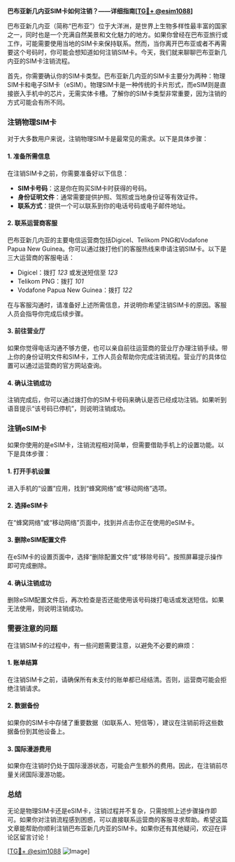 **巴布亚新几内亚SIM卡如何注销？——详细指南[[TG💪+ @esim1088](https://t.me/s/esim1088)]**

巴布亚新几内亚（简称“巴布亚”）位于大洋洲，是世界上生物多样性最丰富的国家之一，同时也是一个充满自然美景和文化魅力的地方。如果你曾经在巴布亚旅行或工作，可能需要使用当地的SIM卡来保持联系。然而，当你离开巴布亚或者不再需要这个号码时，你可能会想知道如何注销SIM卡。今天，我们就来聊聊巴布亚新几内亚的SIM卡注销流程。

首先，你需要确认你的SIM卡类型。巴布亚新几内亚的SIM卡主要分为两种：物理SIM卡和电子SIM卡（eSIM）。物理SIM卡是一种传统的卡片形式，而eSIM则是直接嵌入手机中的芯片，无需实体卡槽。了解你的SIM卡类型非常重要，因为注销的方式可能会有所不同。

### 注销物理SIM卡

对于大多数用户来说，注销物理SIM卡是最常见的需求。以下是具体步骤：

#### 1. **准备所需信息**
在注销SIM卡之前，你需要准备好以下信息：
- **SIM卡号码**：这是你在购买SIM卡时获得的号码。
- **身份证明文件**：通常需要提供护照、驾照或当地身份证等有效证件。
- **联系方式**：提供一个可以联系到你的电话号码或电子邮件地址。

#### 2. **联系运营商客服**
巴布亚新几内亚的主要电信运营商包括Digicel、Telikom PNG和Vodafone Papua New Guinea。你可以通过拨打他们的客服热线来申请注销SIM卡。以下是三大运营商的客服电话：
- Digicel：拨打 *123* 或发送短信至 *123*
- Telikom PNG：拨打 *101*
- Vodafone Papua New Guinea：拨打 *122*

在与客服沟通时，请准备好上述所需信息，并说明你希望注销SIM卡的原因。客服人员会指导你完成后续步骤。

#### 3. **前往营业厅**
如果你觉得电话沟通不够方便，也可以亲自前往运营商的营业厅办理注销手续。带上你的身份证明文件和SIM卡，工作人员会帮助你完成注销流程。营业厅的具体位置可以通过运营商的官方网站查询。

#### 4. **确认注销成功**
注销完成后，你可以通过拨打你的SIM卡号码来确认是否已经成功注销。如果听到语音提示“该号码已停机”，则说明注销成功。

### 注销eSIM卡

如果你使用的是eSIM卡，注销流程相对简单，但需要借助手机上的设置功能。以下是具体步骤：

#### 1. **打开手机设置**
进入手机的“设置”应用，找到“蜂窝网络”或“移动网络”选项。

#### 2. **选择eSIM卡**
在“蜂窝网络”或“移动网络”页面中，找到并点击你正在使用的eSIM卡。

#### 3. **删除eSIM配置文件**
在eSIM卡的设置页面中，选择“删除配置文件”或“移除号码”。按照屏幕提示操作即可完成删除。

#### 4. **确认注销成功**
删除eSIM配置文件后，再次检查是否还能使用该号码拨打电话或发送短信。如果无法使用，则说明注销成功。

### 需要注意的问题

在注销SIM卡的过程中，有一些问题需要注意，以避免不必要的麻烦：

#### 1. **账单结算**
在注销SIM卡之前，请确保所有未支付的账单都已经结清。否则，运营商可能会拒绝注销请求。

#### 2. **数据备份**
如果你的SIM卡中存储了重要数据（如联系人、短信等），建议在注销前将这些数据备份到其他设备上。

#### 3. **国际漫游费用**
如果你在注销时仍处于国际漫游状态，可能会产生额外的费用。因此，在注销前尽量关闭国际漫游功能。

### 总结

无论是物理SIM卡还是eSIM卡，注销过程并不复杂，只需按照上述步骤操作即可。如果你对注销流程感到困惑，可以直接联系运营商的客服寻求帮助。希望这篇文章能帮助你顺利注销巴布亚新几内亚的SIM卡。如果你还有其他疑问，欢迎在评论区留言讨论！

[[TG💪+ @esim1088](https://t.me/s/esim1088) ![Image](https://i.postimg.cc/4NQfJmqS/Snipaste-2025-05-13-00-14-12.png)]